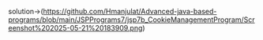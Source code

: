 
solution->(https://github.com/Hmanjulat/Advanced-java-based-programs/blob/main/JSPPrograms7/jsp7b_CookieManagementProgram/Screenshot%202025-05-21%20183909.png)
